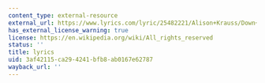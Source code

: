 ```yaml
---
content_type: external-resource
external_url: https://www.lyrics.com/lyric/25482221/Alison+Krauss/Down+to+the+River+to+Pray
has_external_license_warning: true
license: https://en.wikipedia.org/wiki/All_rights_reserved
status: ''
title: lyrics
uid: 3af42115-ca29-4241-bfb8-ab0167e62787
wayback_url: ''
---
```

